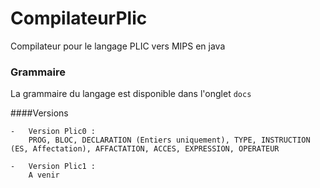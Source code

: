 # CompilateurPlic
 Compilateur pour le langage PLIC vers MIPS en java
 
### Grammaire 
 
La grammaire du langage est disponible dans l'onglet `docs`

####Versions

	-	Version Plic0 : 
		PROG, BLOC, DECLARATION (Entiers uniquement), TYPE, INSTRUCTION (ES, Affectation), AFFACTATION, ACCES, EXPRESSION, OPERATEUR
		
	- 	Version Plic1 :
		A venir